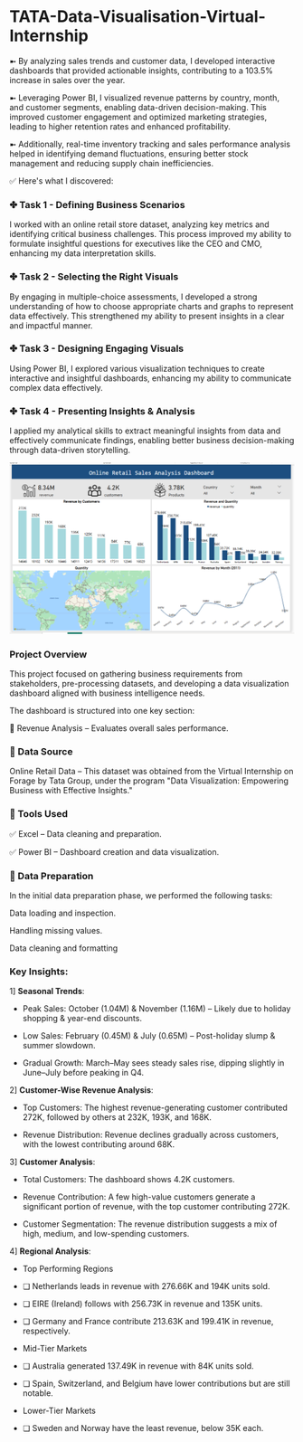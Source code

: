# TATA-Data-Visualisation-Virtual-Internship
➼ By analyzing sales trends and customer data, I developed interactive dashboards that provided actionable insights, contributing to a 103.5% increase in sales over the year.

➼ Leveraging Power BI, I visualized revenue patterns by country, month, and customer segments, enabling data-driven decision-making. This improved customer engagement and optimized marketing strategies, leading to higher retention rates and enhanced profitability.

➼ Additionally, real-time inventory tracking and sales performance analysis helped in identifying demand fluctuations, ensuring better stock management and reducing supply chain inefficiencies.

✅ Here's what I discovered:

### ✤ Task 1 - Defining Business Scenarios
I worked with an online retail store dataset, analyzing key metrics and identifying critical business challenges. This process improved my ability to formulate insightful questions for executives like the CEO and CMO, enhancing my data interpretation skills.

### ✤ Task 2 - Selecting the Right Visuals
By engaging in multiple-choice assessments, I developed a strong understanding of how to choose appropriate charts and graphs to represent data effectively. This strengthened my ability to present insights in a clear and impactful manner.

### ✤ Task 3 - Designing Engaging Visuals
Using Power BI, I explored various visualization techniques to create interactive and insightful dashboards, enhancing my ability to communicate complex data effectively.

### ✤ Task 4 - Presenting Insights & Analysis
I applied my analytical skills to extract meaningful insights from data and effectively communicate findings, enabling better business decision-making through data-driven storytelling.

![image alt](https://github.com/renuka251902/renuka251902-TATA-Data-Visualisation-Virtual-Internship/blob/main/Screenshot%202025-03-12%20145903.png)


### Project Overview
This project focused on gathering business requirements from stakeholders, pre-processing datasets, and developing a data visualization dashboard aligned with business intelligence needs.

The dashboard is structured into one key section:

🔹 Revenue Analysis – Evaluates overall sales performance.

### 💠 Data Source
Online Retail Data – This dataset was obtained from the Virtual Internship on Forage by Tata Group, under the program "Data Visualization: Empowering Business with Effective Insights."

### 💠 Tools Used
✅ Excel – Data cleaning and preparation.

✅ Power BI – Dashboard creation and data visualization.

### 💠 Data Preparation
In the initial data preparation phase, we performed the following tasks:

Data loading and inspection.

Handling missing values.

Data cleaning and formatting

### Key Insights:
  1] **Seasonal Trends**:
  
-  Peak Sales: October (1.04M) & November (1.16M) – Likely due to holiday shopping & year-end discounts.
  
-  Low Sales: February (0.45M) & July (0.65M) – Post-holiday slump & summer slowdown.
   
-  Gradual Growth: March–May sees steady sales rise, dipping slightly in June–July before peaking in Q4.

 2] **Customer-Wise Revenue Analysis**:
 
-  Top Customers: The highest revenue-generating customer contributed 272K, followed by others at 232K, 193K, and 168K.

-  Revenue Distribution: Revenue declines gradually across customers, with the lowest contributing around 68K.

  3] **Customer Analysis**:
  
-  Total Customers: The dashboard shows 4.2K customers.
  
-  Revenue Contribution: A few high-value customers generate a significant portion of revenue, with the top customer contributing 272K.

-  Customer Segmentation: The revenue distribution suggests a mix of high, medium, and low-spending customers.


4] **Regional Analysis**:
- Top Performing Regions

- ❏ Netherlands leads in revenue with 276.66K and 194K units sold.
  
- ❏ EIRE (Ireland) follows with 256.73K in revenue and 135K units.
  
- ❏ Germany and France contribute 213.63K and 199.41K in revenue, respectively.
  
- Mid-Tier Markets

- ❏ Australia generated 137.49K in revenue with 84K units sold.
  
- ❏ Spain, Switzerland, and Belgium have lower contributions but are still notable.
  
- Lower-Tier Markets

- ❏ Sweden and Norway have the least revenue, below 35K each.












